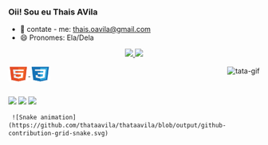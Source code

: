 ### Oii! Sou eu Thais AVila


- 💬 contate - me: thais.oavila@gmail.com
- 😄 Pronomes: Ela/Dela

<div align="center">
  <a href="https://github.com/thataavila">
  <img height="150em" src="https://github-readme-stats.vercel.app/api?username=thataavila&show_icons=true&theme=panda&include_all_commits=true&count_private=true"/>
  <img height="150em" src="https://github-readme-stats.vercel.app/api/top-langs/?username=thataavila&layout=compact&langs_count=7&theme=panda"/>
</div>
<div>
  <style="display: inline_block"><br>
  <img align="center" alt="Rafa-HTML" height="30" width="40" src="https://raw.githubusercontent.com/devicons/devicon/master/icons/html5/html5-original.svg">
  <img align="center" alt="Rafa-CSS" height="30" width="40" src="https://raw.githubusercontent.com/devicons/devicon/master/icons/css3/css3-original.svg">
  <img align="right" height="150" alt="tata-gif" src="https://cdn.discordapp.com/attachments/887085317717377057/1030292701574344754/ezgif.com-gif-maker.gif">
</div>
  
  ##
  
  <div>
    <a href="https://instagram.com/thata_avila" target="_blank"><img src="https://img.shields.io/badge/-Instagram-%23E4405F?style=for-the-badge&logo=instagram&logoColor=white" target="_blank"></a>
     <a href = "mailto:thais.oavila@gmail.com"><img src="https://img.shields.io/badge/-Gmail-%23333?style=for-the-badge&logo=gmail&logoColor=white" target="_blank"></a>
    <a href="www.linkedin.com/in/thais-avila-aa6408238" target="_blank"><img src="https://img.shields.io/badge/-LinkedIn-%230077B5?style=for-the-badge&logo=linkedin&logoColor=white" target="_blank"></a> 
    
     ![Snake animation](https://github.com/thataavila/thataavila/blob/output/github-contribution-grid-snake.svg)
    
  </div>
  
    
    
  

